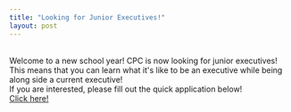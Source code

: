 ```yaml
---
title: "Looking for Junior Executives!"
layout: post
---
```


<div class="col-md-12">
<br>
Welcome to a new school year! CPC is now looking for junior executives! This means that you can learn what it's like to be an executive while being along side a current executive!
<br>
If you are interested, please fill out the quick application below!
<br>
<a href ="https://goo.gl/forms/42fLJhkXBxJ5ie5f1"> Click here! </a> 
<br>
</div>
